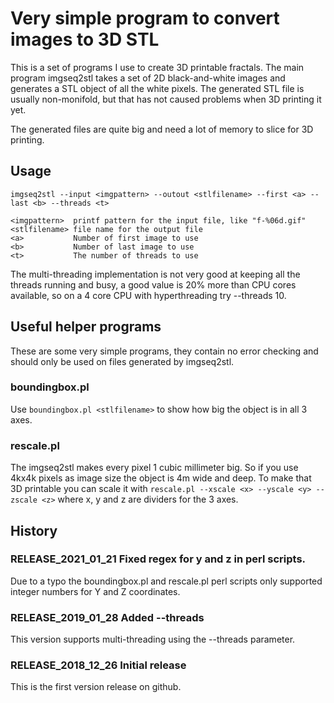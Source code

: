 # Very simple program to convert images to 3D STL

This is a set of programs I use to create 3D printable fractals. The main
program imgseq2stl takes a set of 2D black-and-white images and generates a STL
object of all the white pixels. The generated STL file is usually non-monifold,
but that has not caused problems when 3D printing it yet.

The generated files are quite big and need a lot of memory to slice for 3D
printing.

## Usage

```
imgseq2stl --input <imgpattern> --outout <stlfilename> --first <a> --last <b> --threads <t>

<imgpattern>  printf pattern for the input file, like "f-%06d.gif"
<stlfilename> file name for the output file
<a>           Number of first image to use
<b>           Number of last image to use
<t>           The number of threads to use
```

The multi-threading implementation is not very good at keeping all the threads
running and busy, a good value is 20% more than CPU cores available, so on a
4 core CPU with hyperthreading try --threads 10.

## Useful helper programs

These are some very simple programs, they contain no error checking and should
only be used on files generated by imgseq2stl.

### boundingbox.pl

Use `boundingbox.pl <stlfilename>` to show how big the object is in all 3 axes.

### rescale.pl

The imgseq2stl makes every pixel 1 cubic millimeter big. So if you use 4kx4k
pixels as image size the object is 4m wide and deep. To make that 3D printable
you can scale it with `rescale.pl --xscale <x> --yscale <y> --zscale <z>` where
x, y and z are dividers for the 3 axes.

## History
### RELEASE_2021_01_21 Fixed regex for y and z in perl scripts.
Due to a typo the boundingbox.pl and rescale.pl perl scripts only supported
integer numbers for Y and Z coordinates.

### RELEASE_2019_01_28 Added --threads
This version supports multi-threading using the --threads parameter.

### RELEASE_2018_12_26 Initial release
This is the first version release on github.
